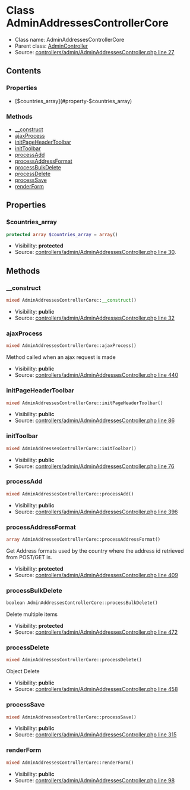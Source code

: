 Class AdminAddressesControllerCore
=====================





* Class name: AdminAddressesControllerCore
* Parent class: [AdminController](class.AdminControllerCore.md)
* Source: [controllers/admin/AdminAddressesController.php line 27](https://github.com/PrestaShop/PrestaShop/blob/1.6.0.2/controllers/admin/AdminAddressesController.php#L27)


Contents
--------


### Properties

* [$countries_array](#property-$countries_array)

### Methods

* [__construct](#method-__construct)
* [ajaxProcess](#method-ajaxProcess)
* [initPageHeaderToolbar](#method-initPageHeaderToolbar)
* [initToolbar](#method-initToolbar)
* [processAdd](#method-processAdd)
* [processAddressFormat](#method-processAddressFormat)
* [processBulkDelete](#method-processBulkDelete)
* [processDelete](#method-processDelete)
* [processSave](#method-processSave)
* [renderForm](#method-renderForm)




Properties
----------


### <a name="property-$countries_array"></a>$countries_array

```php
protected array $countries_array = array()
```





* Visibility: **protected**
* Source: [controllers/admin/AdminAddressesController.php line 30](https://github.com/PrestaShop/PrestaShop/blob/1.6.0.2/controllers/admin/AdminAddressesController.php#L30).


Methods
-------


### <a name="method-__construct"></a>__construct

```php
mixed AdminAddressesControllerCore::__construct()
```





* Visibility: **public**
* Source: [controllers/admin/AdminAddressesController.php line 32](https://github.com/PrestaShop/PrestaShop/blob/1.6.0.2/controllers/admin/AdminAddressesController.php#L32)




### <a name="method-ajaxProcess"></a>ajaxProcess

```php
mixed AdminAddressesControllerCore::ajaxProcess()
```

Method called when an ajax request is made



* Visibility: **public**
* Source: [controllers/admin/AdminAddressesController.php line 440](https://github.com/PrestaShop/PrestaShop/blob/1.6.0.2/controllers/admin/AdminAddressesController.php#L440)




### <a name="method-initPageHeaderToolbar"></a>initPageHeaderToolbar

```php
mixed AdminAddressesControllerCore::initPageHeaderToolbar()
```





* Visibility: **public**
* Source: [controllers/admin/AdminAddressesController.php line 86](https://github.com/PrestaShop/PrestaShop/blob/1.6.0.2/controllers/admin/AdminAddressesController.php#L86)




### <a name="method-initToolbar"></a>initToolbar

```php
mixed AdminAddressesControllerCore::initToolbar()
```





* Visibility: **public**
* Source: [controllers/admin/AdminAddressesController.php line 76](https://github.com/PrestaShop/PrestaShop/blob/1.6.0.2/controllers/admin/AdminAddressesController.php#L76)




### <a name="method-processAdd"></a>processAdd

```php
mixed AdminAddressesControllerCore::processAdd()
```





* Visibility: **public**
* Source: [controllers/admin/AdminAddressesController.php line 396](https://github.com/PrestaShop/PrestaShop/blob/1.6.0.2/controllers/admin/AdminAddressesController.php#L396)




### <a name="method-processAddressFormat"></a>processAddressFormat

```php
array AdminAddressesControllerCore::processAddressFormat()
```

Get Address formats used by the country where the address id retrieved from POST/GET is.



* Visibility: **protected**
* Source: [controllers/admin/AdminAddressesController.php line 409](https://github.com/PrestaShop/PrestaShop/blob/1.6.0.2/controllers/admin/AdminAddressesController.php#L409)




### <a name="method-processBulkDelete"></a>processBulkDelete

```php
boolean AdminAddressesControllerCore::processBulkDelete()
```

Delete multiple items



* Visibility: **protected**
* Source: [controllers/admin/AdminAddressesController.php line 472](https://github.com/PrestaShop/PrestaShop/blob/1.6.0.2/controllers/admin/AdminAddressesController.php#L472)




### <a name="method-processDelete"></a>processDelete

```php
mixed AdminAddressesControllerCore::processDelete()
```

Object Delete



* Visibility: **public**
* Source: [controllers/admin/AdminAddressesController.php line 458](https://github.com/PrestaShop/PrestaShop/blob/1.6.0.2/controllers/admin/AdminAddressesController.php#L458)




### <a name="method-processSave"></a>processSave

```php
mixed AdminAddressesControllerCore::processSave()
```





* Visibility: **public**
* Source: [controllers/admin/AdminAddressesController.php line 315](https://github.com/PrestaShop/PrestaShop/blob/1.6.0.2/controllers/admin/AdminAddressesController.php#L315)




### <a name="method-renderForm"></a>renderForm

```php
mixed AdminAddressesControllerCore::renderForm()
```





* Visibility: **public**
* Source: [controllers/admin/AdminAddressesController.php line 98](https://github.com/PrestaShop/PrestaShop/blob/1.6.0.2/controllers/admin/AdminAddressesController.php#L98)



